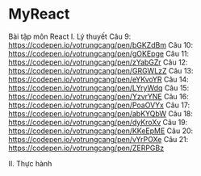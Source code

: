 # MyReact
Bài tập môn React
I. Lý thuyết 
Câu 9: https://codepen.io/votrungcang/pen/bGKZdBm
Câu 10: https://codepen.io/votrungcang/pen/gOKEpge
Câu 11: https://codepen.io/votrungcang/pen/zYabGZr
Câu 12: https://codepen.io/votrungcang/pen/GRGWLzZ
Câu 13: https://codepen.io/votrungcang/pen/eYKvoYR
Câu 14: https://codepen.io/votrungcang/pen/LYryWdq
Câu 15: https://codepen.io/votrungcang/pen/YzvrYNE
Câu 16: https://codepen.io/votrungcang/pen/PoaOVYx
Câu 17: https://codepen.io/votrungcang/pen/abKYQbW
Câu 18: https://codepen.io/votrungcang/pen/dyKroXv
Câu 19: https://codepen.io/votrungcang/pen/KKeEpME
Câu 20: https://codepen.io/votrungcang/pen/vYrPOXe
Câu 21: https://codepen.io/votrungcang/pen/ZERPGBz

II. Thực hành 

